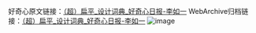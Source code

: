 好奇心原文链接：[（超）扁平_设计词典_好奇心日报-李如一](https://www.qdaily.com/articles/2048.html)
WebArchive归档链接：[（超）扁平_设计词典_好奇心日报-李如一](http://web.archive.org/web/20190623150755/https://www.qdaily.com/articles/2048.html)
![image](http://ww3.sinaimg.cn/large/007d5XDpgy1g3vbv91hb8j30u02pi4i3)